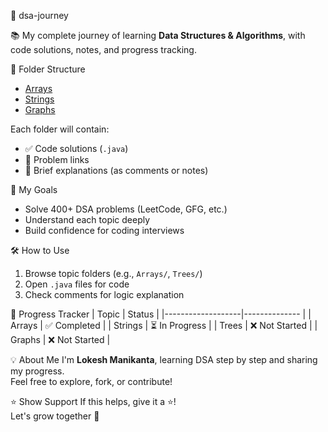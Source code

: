 🚀  dsa-journey

📚  My complete journey of learning **Data Structures & Algorithms**, with code solutions, notes, and progress tracking.

📁 Folder Structure
- [Arrays](./Arrays/)
- [Strings](./Strings/)
- [Graphs](./Graphs/)


Each folder will contain:
- ✅ Code solutions (`.java`)
- 📄 Problem links
- 🧠 Brief explanations (as comments or notes)

📌 My Goals
- Solve 400+ DSA problems (LeetCode, GFG, etc.)
- Understand each topic deeply
- Build confidence for coding interviews

🛠️ How to Use
1. Browse topic folders (e.g., `Arrays/`, `Trees/`)
2. Open `.java` files for code
3. Check comments for logic explanation

📅 Progress Tracker
| Topic             | Status         |
|-------------------|--------------  |
| Arrays            | ✅ Completed   |
| Strings           | ⏳ In Progress |
| Trees             | ❌ Not Started |
| Graphs            | ❌ Not Started |


💡 About Me
I'm **Lokesh Manikanta**, learning DSA step by step and sharing my progress.  
Feel free to explore, fork, or contribute!

⭐️ Show Support
If this helps, give it a ⭐️!  
Let's grow together 🚀


